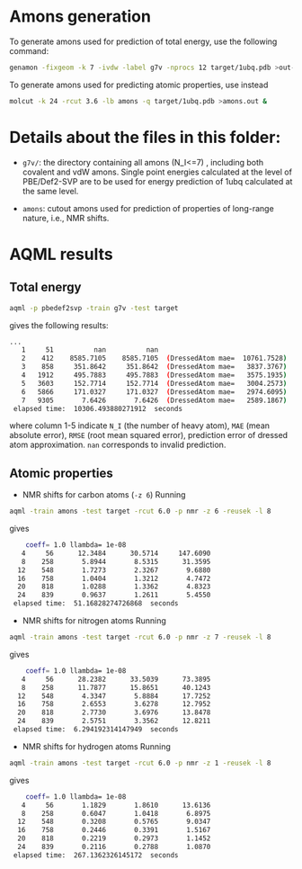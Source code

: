 

# Amons generation
To generate amons used for prediction of total energy, use the following command:
```bash
genamon -fixgeom -k 7 -ivdw -label g7v -nprocs 12 target/1ubq.pdb >out-g7v &
```

To generate amons used for predicting atomic properties, use instead
```bash
molcut -k 24 -rcut 3.6 -lb amons -q target/1ubq.pdb >amons.out &
```


# Details about the files in this folder:

- `g7v/`: the directory containing all amons (N_I<=7) , including both covalent and vdW amons. Single point energies calculated at the level of PBE/Def2-SVP are to be used for energy prediction of 1ubq calculated at the same level. 

- `amons`: cutout amons used for prediction of properties of long-range nature, i.e., NMR shifts.


# AQML results

## Total energy

```bash
aqml -p pbedef2svp -train g7v -test target 
```
gives the following results:
```bash
...
   1     51          nan          nan
   2    412    8585.7105    8585.7105  (DressedAtom mae=  10761.7528)
   3    858     351.8642     351.8642  (DressedAtom mae=   3837.3767)
   4   1912     495.7883     495.7883  (DressedAtom mae=   3575.1935)
   5   3603     152.7714     152.7714  (DressedAtom mae=   3004.2573)
   6   5866     171.0327     171.0327  (DressedAtom mae=   2974.6095)
   7   9305       7.6426       7.6426  (DressedAtom mae=   2589.1867)
 elapsed time:  10306.493880271912  seconds
```
where column 1-5 indicate `N_I` (the number of heavy atom), `MAE` (mean absolute error), `RMSE` (root mean squared error), prediction error of dressed atom approximation. `nan` corresponds to invalid prediction.


## Atomic properties

- NMR shifts for carbon atoms (`-z 6`)
Running
```bash
aqml -train amons -test target -rcut 6.0 -p nmr -z 6 -reusek -l 8
```
gives 
```bash
    coeff= 1.0 llambda= 1e-08
   4     56      12.3484      30.5714     147.6090  
   8    258       5.8944       8.5315      31.3595  
  12    548       1.7273       2.3267       9.6880  
  16    758       1.0404       1.3212       4.7472  
  20    818       1.0288       1.3362       4.8323  
  24    839       0.9637       1.2611       5.4550  
 elapsed time:  51.16828274726868  seconds
```

- NMR shifts for nitrogen atoms
Running
```bash
aqml -train amons -test target -rcut 6.0 -p nmr -z 7 -reusek -l 8
```
gives
```bash
    coeff= 1.0 llambda= 1e-08
   4     56      28.2382      33.5039      73.3895  
   8    258      11.7877      15.8651      40.1243  
  12    548       4.3347       5.8884      17.7252  
  16    758       2.6553       3.6278      12.7952  
  20    818       2.7730       3.6976      13.8478  
  24    839       2.5751       3.3562      12.8211  
 elapsed time:  6.294192314147949  seconds
```

- NMR shifts for hydrogen atoms
Running
```bash
aqml -train amons -test target -rcut 6.0 -p nmr -z 1 -reusek -l 8
```
gives
```bash
    coeff= 1.0 llambda= 1e-08
   4     56       1.1829       1.8610      13.6136 
   8    258       0.6047       1.0418       6.8975 
  12    548       0.3208       0.5765       9.0347 
  16    758       0.2446       0.3391       1.5167 
  20    818       0.2219       0.2973       1.1452 
  24    839       0.2116       0.2788       1.0870 
 elapsed time:  267.1362326145172  seconds
```


